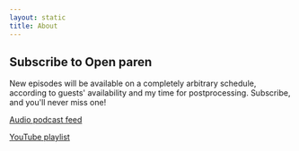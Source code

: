 ```yaml
---
layout: static
title: About
---
```


## Subscribe to Open paren

New episodes will be available on a completely arbitrary schedule, according to guests' availability and my time for postprocessing. Subscribe, and you'll never miss one!

[Audio podcast feed](https://thatandromeda.github.io/open_paren/podcast_assets/audio/index.rss)

[YouTube playlist](https://www.youtube.com/playlist?list=PLvzb15Xqm9ERqxd8Cz8Q2JrYpfZYOMs8J)